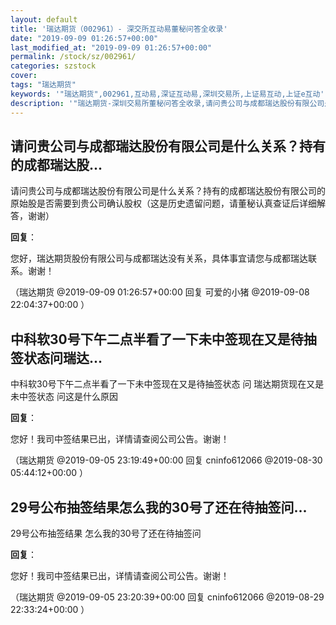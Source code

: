 ```yaml
---
layout: default
title: '瑞达期货（002961）- 深交所互动易董秘问答全收录'
date: "2019-09-09 01:26:57+00:00"
last_modified_at: "2019-09-09 01:26:57+00:00"
permalink: /stock/sz/002961/
categories: szstock
cover: 
tags: "瑞达期货"
keywords: '"瑞达期货",002961,互动易,深证互动易,深圳交易所,上证易互动,上证e互动'
description: '"瑞达期货-深圳交易所董秘问答全收录,请问贵公司与成都瑞达股份有限公司是什么关系？持有的成都瑞达股份有限公司的原始股是否需要到贵公司确认股权（这是历史遗留问题，请董秘认真查证后详细解答，谢谢）"'
---
```


## 请问贵公司与成都瑞达股份有限公司是什么关系？持有的成都瑞达股...

请问贵公司与成都瑞达股份有限公司是什么关系？持有的成都瑞达股份有限公司的原始股是否需要到贵公司确认股权（这是历史遗留问题，请董秘认真查证后详细解答，谢谢）

**回复**：

您好，瑞达期货股份有限公司与成都瑞达没有关系，具体事宜请您与成都瑞达联系。谢谢！ 

（瑞达期货  @2019-09-09 01:26:57+00:00 回复 可爱的小猪  @2019-09-08 22:04:37+00:00 ）

## 中科软30号下午二点半看了一下未中签现在又是待抽签状态问瑞达...

中科软30号下午二点半看了一下未中签现在又是待抽签状态      问              瑞达期货现在又是未中签状态         问这是什么原因

**回复**：

您好！我司中签结果已出，详情请查阅公司公告。谢谢！ 

（瑞达期货  @2019-09-05 23:19:49+00:00 回复 cninfo612066  @2019-08-30 05:44:12+00:00 ）

## 29号公布抽签结果怎么我的30号了还在待抽签问...

29号公布抽签结果      怎么我的30号了还在待抽签问

**回复**：

您好！我司中签结果已出，详情请查阅公司公告。谢谢！ 

（瑞达期货  @2019-09-05 23:20:39+00:00 回复 cninfo612066  @2019-08-29 22:33:24+00:00 ）

